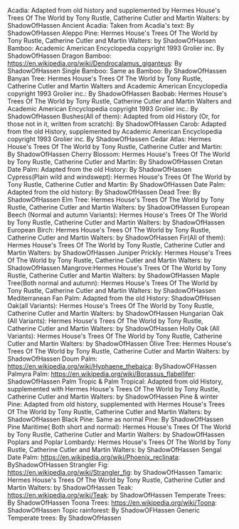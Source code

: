 Acadia: Adapted from old history and supplemented by Hermes House's Trees Of The World by Tony Rustle, Catherine Cutler and Martin Walters: by ShadowOfHassen
Ancient Acadia: Taken from Acadia's text: By ShadowOfHassen
Aleppo Pine: Hermes House's Trees Of The World by Tony Rustle, Catherine Cutler and Martin Walters: by ShadowOfHassen
Bamboo: Academic American Encyclopedia copyright 1993 Grolier inc. By ShadowOfHassen
Dragon Bamboo: https://en.wikipedia.org/wiki/Dendrocalamus_giganteus: By ShadowOfHassen
Single Bamboo: Same as Bamboo: By ShadowOfHassen
Banyan Tree:  Hermes House's Trees Of The World by Tony Rustle, Catherine Cutler and Martin Walters and Academic American Encyclopedia copyright 1993 Grolier inc.: By ShadowOfHassen
Baobab: Hermes House's Trees Of The World by Tony Rustle, Catherine Cutler and Martin Walters and Academic American Encyclopedia copyright 1993 Grolier inc.: By ShadowOfHassen
Bushes(All of them): Adapted from old History (Or, for those not in it, written from scratch): By ShadowOfHassen
Carob: Adapted from the old History, supplemented by Academic American Encyclopedia copyright 1993 Grolier inc. By ShadowOfHassen
Cedar Atlas: Hermes House's Trees Of The World by Tony Rustle, Catherine Cutler and Martin: By ShadowOfHassen
Cherry Blossom: Hermes House's Trees Of The World by Tony Rustle, Catherine Cutler and Martin: By ShadowOfHassen
Cretan Date Palm: Adapted from the old History: By ShadowOfHassen 
Cypress(Plain wild and windswept): Hermes House's Trees Of The World by Tony Rustle, Catherine Cutler and Martin: By ShadowOfHassen
Date Palm: Adapted from the old history: By ShadowOfHassen
Dead Tree: By ShadowOfHassen
Elm Tree: Hermes House's Trees Of The World by Tony Rustle, Catherine Cutler and Martin Walters: by ShadowOfHassen
European Beech (Normal and autumn Variants): Hermes House's Trees Of The World by Tony Rustle, Catherine Cutler and Martin Walters: by ShadowOfHassen
European Birch: Hermes House's Trees Of The World by Tony Rustle, Catherine Cutler and Martin Walters: by ShadowOfHassen
Fir(All of them): Hermes House's Trees Of The World by Tony Rustle, Catherine Cutler and Martin Walters: by ShadowOfHassen 
Juniper Prickly: Hermes House's Trees Of The World by Tony Rustle, Catherine Cutler and Martin Walters: by ShadowOfHassen
Mangrove:Hermes House's Trees Of The World by Tony Rustle, Catherine Cutler and Martin Walters: by ShadowOfHassen
Maple Tree(Both normal and autumn): Hermes House's Trees Of The World by Tony Rustle, Catherine Cutler and Martin Walters: by ShadowOfHassen
Mediterranean Fan Palm: Adapted from the old History: ShadowOfHssen
Oak(all Variants): Hermes House's Trees Of The World by Tony Rustle, Catherine Cutler and Martin Walters: by ShadowOfHassen
Hungarian Oak (All Variants): Hermes House's Trees Of The World by Tony Rustle, Catherine Cutler and Martin Walters: by ShadowOfHassen
Holly Oak (All Variants): Hermes House's Trees Of The World by Tony Rustle, Catherine Cutler and Martin Walters: by ShadowOfHassen
Olive Tree: Hermes House's Trees Of The World by Tony Rustle, Catherine Cutler and Martin Walters: by ShadowOfHassen
Doum Palm: https://en.wikipedia.org/wiki/Hyphaene_thebaica: ByShadowOFHassen
Palmyra Palm: https://en.wikipedia.org/wiki/Borassus_flabellifer: ShadowOfHassen
Palm Tropic & Palm Tropical: Adapted from old History, supplemented with Hermes House's Trees Of The World by Tony Rustle, Catherine Cutler and Martin Walters: by ShadowOfHassen
Pine & winter Pine: Adapted from old history, supplemented with Hermes House's Trees Of The World by Tony Rustle, Catherine Cutler and Martin Walters: by ShadowOfHassen
Black Pine: Same as normal Pine: By ShadowOfHassen
Pine Maritime( Both short and normal): Hermes House's Trees Of The World by Tony Rustle, Catherine Cutler and Martin Walters: by ShadowOfHassen
Poplars and Poplar Lombardy: Hermes House's Trees Of The World by Tony Rustle, Catherine Cutler and Martin Walters: by ShadowOfHassen
Sengal Date Palm: https://en.wikipedia.org/wiki/Phoenix_reclinata: ByShadowOfHassen
Strangler Fig: https://en.wikipedia.org/wiki/Strangler_fig: by ShadowOfHassen
Tamarix: Hermes House's Trees Of The World by Tony Rustle, Catherine Cutler and Martin Walters: by ShadowOfHassen
Teak: https://en.wikipedia.org/wiki/Teak: by ShadowOfHassen
Temperate Trees: By ShadowOfHassen
Toona Trees: https://en.wikipedia.org/wiki/Toona: ShadowOfHassen
Topic rainforest: By ShadowOFHassen
Generic Temperate trees: By ShadowOfHassen

